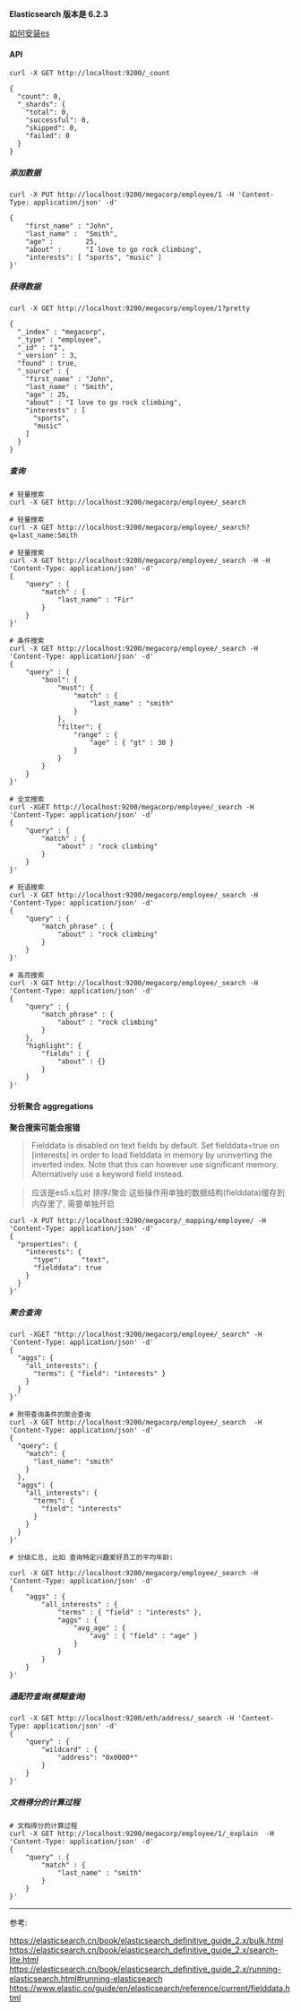 **Elasticsearch 版本是 6.2.3**

[如何安装es](https://www.jianshu.com/p/6f302e26ef5d)

#### API

```
curl -X GET http://localhost:9200/_count

{
  "count": 0,
  "_shards": {
    "total": 0,
    "successful": 0,
    "skipped": 0,
    "failed": 0
  }
}
```

##### 添加数据

```
curl -X PUT http://localhost:9200/megacorp/employee/1 -H 'Content-Type: application/json' -d'

{
    "first_name" : "John",
    "last_name" :  "Smith",
    "age" :        25,
    "about" :      "I love to go rock climbing",
    "interests": [ "sports", "music" ]
}'
```


##### 获得数据

```
curl -X GET http://localhost:9200/megacorp/employee/1?pretty

{
  "_index" : "megacorp",
  "_type" : "employee",
  "_id" : "1",
  "_version" : 3,
  "found" : true,
  "_source" : {
    "first_name" : "John",
    "last_name" : "Smith",
    "age" : 25,
    "about" : "I love to go rock climbing",
    "interests" : [
      "sports",
      "music"
    ]
  }
}
```


##### 查询


```
# 轻量搜索
curl -X GET http://localhost:9200/megacorp/employee/_search

# 轻量搜索
curl -X GET http://localhost:9200/megacorp/employee/_search?q=last_name:Smith

# 轻量搜索
curl -X GET http://localhost:9200/megacorp/employee/_search -H -H 'Content-Type: application/json' -d'
{
    "query" : {
        "match" : {
            "last_name" : "Fir"
        }
    }
}'

# 条件搜索
curl -X GET http://localhost:9200/megacorp/employee/_search -H 'Content-Type: application/json' -d'
{
    "query" : {
        "bool": {
            "must": {
                "match" : {
                    "last_name" : "smith"
                }
            },
            "filter": {
                "range" : {
                    "age" : { "gt" : 30 }
                }
            }
        }
    }
}'

# 全文搜索
curl -XGET http://localhost:9200/megacorp/employee/_search -H 'Content-Type: application/json' -d'
{
    "query" : {
        "match" : {
            "about" : "rock climbing"
        }
    }
}'

# 短语搜索
curl -X GET http://localhost:9200/megacorp/employee/_search -H 'Content-Type: application/json' -d'
{
    "query" : {
        "match_phrase" : {
            "about" : "rock climbing"
        }
    }
}'

# 高亮搜索
curl -X GET http://localhost:9200/megacorp/employee/_search -H 'Content-Type: application/json' -d'
{
    "query" : {
        "match_phrase" : {
            "about" : "rock climbing"
        }
    },
    "highlight": {
        "fields" : {
            "about" : {}
        }
    }
}'
```


#### 分析聚合 aggregations

**聚合搜索可能会报错**

> Fielddata is disabled on text fields by default. Set fielddata=true on [interests] in order to load fielddata in memory by uninverting the inverted index. Note that this can however use significant memory. Alternatively use a keyword field instead.

> 应该是es5.x后对 排序/聚合 这些操作用单独的数据结构(fielddata)缓存到内存里了, 需要单独开启

```
curl -X PUT http://localhost:9200/megacorp/_mapping/employee/ -H 'Content-Type: application/json' -d'
{
  "properties": {
    "interests": {
      "type":     "text",
      "fielddata": true
    }
  }
}'
```

##### 聚合查询

```
curl -XGET "http://localhost:9200/megacorp/employee/_search" -H 'Content-Type: application/json' -d'
{
  "aggs": {
    "all_interests": {
      "terms": { "field": "interests" }
    }
  }
}'

# 附带查询条件的聚合查询
curl -X GET http://localhost:9200/megacorp/employee/_search  -H 'Content-Type: application/json' -d'
{
  "query": {
    "match": {
      "last_name": "smith"
    }
  },
  "aggs": {
    "all_interests": {
      "terms": {
        "field": "interests"
      }
    }
  }
}'

# 分级汇总, 比如 查询特定兴趣爱好员工的平均年龄:

curl -X GET http://localhost:9200/megacorp/employee/_search -H 'Content-Type: application/json' -d'
{
    "aggs" : {
        "all_interests" : {
            "terms" : { "field" : "interests" },
            "aggs" : {
                "avg_age" : {
                    "avg" : { "field" : "age" }
                }
            }
        }
    }
}'
```

##### 通配符查询(模糊查询)

```
curl -X GET http://localhost:9200/eth/address/_search -H 'Content-Type: application/json' -d'
{
    "query" : {
        "wildcard" : {
            "address": "0x0000*"
        }
    }
}'
```

##### 文档得分的计算过程

```
# 文档得分的计算过程
curl -X GET http://localhost:9200/megacorp/employee/1/_explain  -H 'Content-Type: application/json' -d'
{
    "query" : {
        "match" : {
            "last_name" : "smith"
        }
    }
}'
```

---

参考:

https://elasticsearch.cn/book/elasticsearch_definitive_guide_2.x/bulk.html
https://elasticsearch.cn/book/elasticsearch_definitive_guide_2.x/search-lite.html
https://elasticsearch.cn/book/elasticsearch_definitive_guide_2.x/running-elasticsearch.html#running-elasticsearch
https://www.elastic.co/guide/en/elasticsearch/reference/current/fielddata.html
